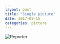 ```yaml
---
layout: post
title: "Single picture"
date: 2017-09-15
categories: picture
---
```

<link href="/css/posts.css" type="text/css" rel="stylesheet">
<link href="/css/photos.css" type="text/css" rel="stylesheet">
<img data-src="https://horhay10.github.io/assets/pictures/2.jpg"
 class="lazyload" alt="Reporter">
